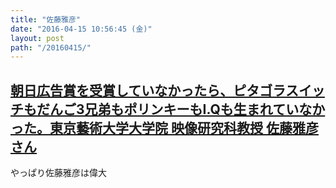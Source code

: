 ```yaml
---
title: "佐藤雅彦"
date: "2016-04-15 10:56:45 (金)"
layout: post
path: "/20160415/"
---
```


## [朝日広告賞を受賞していなかったら、ピタゴラスイッチもだんご3兄弟もポリンキーもI.Qも生まれていなかった。東京藝術大学大学院 映像研究科教授 佐藤雅彦さん](http://www.asahi-aaa.com/special/interview/nowthen_02.html)

やっぱり佐藤雅彦は偉大
